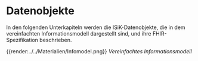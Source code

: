 # Datenobjekte

In den folgenden Unterkapiteln werden die ISiK-Datenobjekte, die in dem vereinfachten Informationsmodell dargestellt sind, und ihre FHIR-Spezifikation beschrieben.

{{render:../../Materialien/Infomodel.png}}
*Vereinfachtes Informationsmodell*
